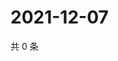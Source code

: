 # 2021-12-07

共 0 条

<!-- BEGIN WEIBO -->
<!-- 最后更新时间 Tue Dec 07 2021 23:09:55 GMT+0800 (China Standard Time) -->

<!-- END WEIBO -->
